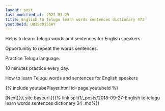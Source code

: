 ```yaml
---
layout: post
last_modified_at: 2021-03-29
title: English to Telugu learn words sentences dictionary 473 
youtubeId: U81Bc0j55HY
---
```

 
 
Helps to learn Telugu words and sentences for English speakers.

Opportunitiy to repeat the words sentences. 

Practice Telugu language. 
 
10 minutes practice every day. 
 
How to learn Telugu words and sentences for English speakers 
 
{% include youtubePlayer.html id=page.youtubeId %}
 
 
[Next]({{ site.baseurl }}{% link  split1/_posts/2018-09-27-English to telugu learn words sentences dictionary 34 .md%})
 
